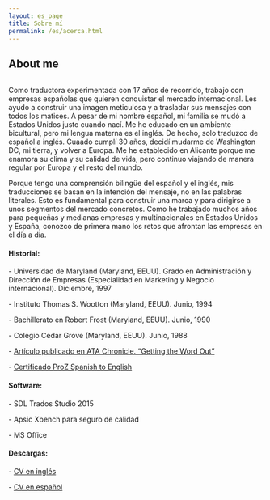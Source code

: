 ```yaml
---
layout: es_page
title: Sobre mí
permalink: /es/acerca.html
---
```

<!-- ======= About Section ======= -->
<section id="about" class="about section-bg">
<div class="container">

<div class="section-title">
  <h2>About me</h2>
</div>

<div class="row">
  <div class="col-lg-6">
    <img src="../assets/img/about.jpg" class="img-fluid rounded" alt="">
  </div>
  <div class="col-lg-6 pt-4 pt-lg-0">
<p>Como traductora experimentada con 17 años de recorrido, trabajo con empresas españolas que quieren conquistar el mercado internacional. Les ayudo a construir una imagen meticulosa y a trasladar sus mensajes con todos los matices. A pesar de mi nombre español, mi familia se mudó a Estados Unidos justo cuando nací. Me he educado en un ambiente bicultural, pero mi lengua materna es el inglés. De hecho, solo traduzco de español a inglés. Cuaado cumplí 30 años, decidí mudarme de Washington DC, mi tierra, y volver a Europa. Me he establecido en Alicante porque me enamora su clima y su calidad de vida, pero continuo viajando de manera regular por Europa y el resto del mundo.</p> 
<p>Porque tengo una comprensión bilingüe del español y el inglés, mis traducciones se basan en la intención del mensaje, no en las palabras literales. Esto es fundamental para construir una marca y para dirigirse a unos segmentos del mercado concretos. Como he trabajado muchos años para pequeñas y medianas empresas y multinacionales en Estados Unidos y España, conozco de primera mano los retos que afrontan las empresas en el día a día.</p>
  </div>
</div>
    <div class="row icon-boxes pt-4">
      <div class="col-md-6">
        <i class="bx bx-receipt"></i>
        <h4>Historial:</h4>
        <p>-	Universidad de Maryland (Maryland, EEUU). Grado en Administración y Dirección de Empresas (Especialidad en Marketing y Negocio internacional). Diciembre, 1997</p>
        <p>-	Instituto Thomas S. Wootton (Maryland, EEUU). Junio, 1994</p>
        <p>-	Bachillerato en Robert Frost (Maryland, EEUU). Junio, 1990</p>
        <p>-	Colegio Cedar Grove (Maryland, EEUU). Junio, 1988</p>
        <p>-  <a href="../docs/ATA_Chronicle_2002%20March_pages_1_3_6_17.pdf">Artículo publicado en <span class="font-italic">ATA Chronicle</span>. “Getting the Word Out”</a></p>
        <p>-  <a href="../docs/ProCertificate_Almudena_Grau.pdf">Certificado ProZ Spanish to English </a></p>
      </div>
      <div class="col-md-6 mt-4 mt-md-0">
        <i class="bx bx-cube-alt"></i>
        <h4>Software:</h4>
        <p>-	SDL Trados Studio 2015</p>
        <p>-	Apsic Xbench para seguro de calidad</p>
        <p>-	MS Office</p>
      </div>
      <div class="col-md-12 mt-4 mt-md-0">
        <h4>Descargas:</h4>
        <p>-	<a href="../docs/AlmudenaGrau_english.pdf">CV en inglés</a></p>
        <p>-	<a href="../docs/AlmudenaGrau_spanish.pdf">CV en español</a></p>
      </div>
    </div>

</div>
</section><!-- End About Section -->